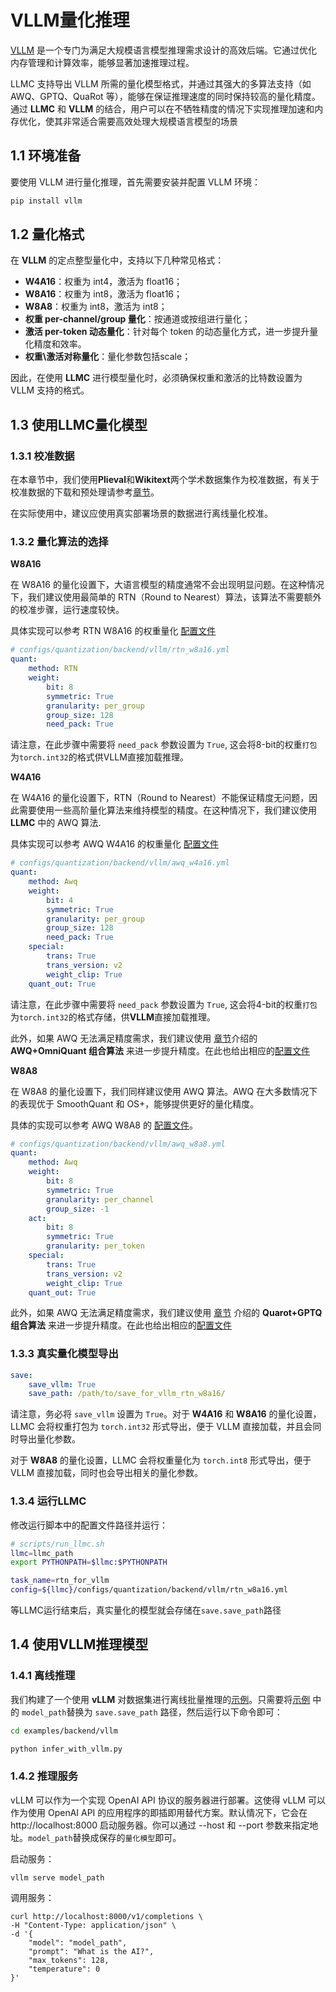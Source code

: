 # VLLM量化推理

[VLLM](https://github.com/vllm-project/vllm) 是一个专门为满足大规模语言模型推理需求设计的高效后端。它通过优化内存管理和计算效率，能够显著加速推理过程。

LLMC 支持导出 VLLM 所需的量化模型格式，并通过其强大的多算法支持（如 AWQ、GPTQ、QuaRot 等），能够在保证推理速度的同时保持较高的量化精度。通过 **LLMC** 和 **VLLM** 的结合，用户可以在不牺牲精度的情况下实现推理加速和内存优化，使其非常适合需要高效处理大规模语言模型的场景



## 1.1 环境准备

要使用 VLLM 进行量化推理，首先需要安装并配置 VLLM 环境：
```bash
pip install vllm
```

## 1.2 量化格式

在 **VLLM** 的定点整型量化中，支持以下几种常见格式：

- **W4A16**：权重为 int4，激活为 float16；
- **W8A16**：权重为 int8，激活为 float16；
- **W8A8**：权重为 int8，激活为 int8；
- **权重 per-channel/group 量化**：按通道或按组进行量化；
- **激活 per-token 动态量化**：针对每个 token 的动态量化方式，进一步提升量化精度和效率。
- **权重\激活对称量化**：量化参数包括scale；

因此，在使用 **LLMC** 进行模型量化时，必须确保权重和激活的比特数设置为 VLLM 支持的格式。


## 1.3 使用LLMC量化模型


### 1.3.1 校准数据

在本章节中，我们使用**Plieval**和**Wikitext**两个学术数据集作为校准数据，有关于校准数据的下载和预处理请参考[章节](https://llmc-zhcn.readthedocs.io/en/latest/configs.html)。

在实际使用中，建议应使用真实部署场景的数据进行离线量化校准。


### 1.3.2 量化算法的选择

**W8A16**

在 W8A16 的量化设置下，大语言模型的精度通常不会出现明显问题。在这种情况下，我们建议使用最简单的 RTN（Round to Nearest）算法，该算法不需要额外的校准步骤，运行速度较快。

具体实现可以参考 RTN W8A16 的权重量化 [配置文件](https://github.com/ModelTC/llmc/tree/main/configs/quantization/backend/vllm/rtn_w8a16.yml)

```yaml
# configs/quantization/backend/vllm/rtn_w8a16.yml
quant:
    method: RTN
    weight:
        bit: 8
        symmetric: True
        granularity: per_group
        group_size: 128
        need_pack: True
```
请注意，在此步骤中需要将 `need_pack` 参数设置为 `True`, 这会将8-bit的权重`打包`为`torch.int32`的格式供VLLM直接加载推理。

**W4A16**

在 W4A16 的量化设置下，RTN（Round to Nearest）不能保证精度无问题，因此需要使用一些高阶量化算法来维持模型的精度。在这种情况下，我们建议使用 **LLMC** 中的 AWQ 算法.


具体实现可以参考 AWQ W4A16 的权重量化 [配置文件](https://github.com/ModelTC/llmc/tree/main/configs/quantization/backend/vllm/awq_w4a16.yml)

```yaml
# configs/quantization/backend/vllm/awq_w4a16.yml
quant:
    method: Awq
    weight:
        bit: 4
        symmetric: True
        granularity: per_group
        group_size: 128
        need_pack: True
    special:
        trans: True
        trans_version: v2
        weight_clip: True
    quant_out: True  
```
请注意，在此步骤中需要将 `need_pack` 参数设置为 `True`, 这会将4-bit的权重`打包`为`torch.int32`的格式存储，供**VLLM**直接加载推理。


此外，如果 AWQ 无法满足精度需求，我们建议使用 [章节](https://llmc-zhcn.readthedocs.io/en/latest/practice/awq_omni.html)介绍的 **AWQ+OmniQuant 组合算法** 来进一步提升精度。在此也给出相应的[配置文件](https://github.com/ModelTC/llmc/tree/main/configs/quantization/backend/vllm/w4a16_combin)


**W8A8**

在 W8A8 的量化设置下，我们同样建议使用 AWQ 算法。AWQ 在大多数情况下的表现优于 SmoothQuant 和 OS+，能够提供更好的量化精度。

具体的实现可以参考 AWQ W8A8 的 [配置文件](https://github.com/ModelTC/llmc/tree/main/configs/quantization/backend/vllm/awq_w8a8.yml)。

```yaml
# configs/quantization/backend/vllm/awq_w8a8.yml
quant:
    method: Awq
    weight:
        bit: 8
        symmetric: True
        granularity: per_channel
        group_size: -1
    act:
        bit: 8
        symmetric: True
        granularity: per_token
    special:
        trans: True
        trans_version: v2
        weight_clip: True
    quant_out: True 
```

此外，如果 AWQ 无法满足精度需求，我们建议使用 [章节](https://llmc-zhcn.readthedocs.io/en/latest/practice/quarot_gptq.html) 介绍的 **Quarot+GPTQ 组合算法** 来进一步提升精度。在此也给出相应的[配置文件](https://github.com/ModelTC/llmc/tree/main/configs/quantization/backend/vllm/w8a8_combin)


### 1.3.3 真实量化模型导出

```yaml
save:
    save_vllm: True
    save_path: /path/to/save_for_vllm_rtn_w8a16/
```
请注意，务必将 `save_vllm` 设置为 `True`。对于 **W4A16** 和 **W8A16** 的量化设置，LLMC 会将权重打包为 `torch.int32` 形式导出，便于 VLLM 直接加载，并且会同时导出量化参数。

对于 **W8A8** 的量化设置，LLMC 会将权重量化为 `torch.int8` 形式导出，便于 VLLM 直接加载，同时也会导出相关的量化参数。


### 1.3.4 运行LLMC

修改运行脚本中的配置文件路径并运行：

```bash
# scripts/run_llmc.sh
llmc=llmc_path
export PYTHONPATH=$llmc:$PYTHONPATH

task_name=rtn_for_vllm
config=${llmc}/configs/quantization/backend/vllm/rtn_w8a16.yml
```
等LLMC运行结束后，真实量化的模型就会存储在`save.save_path`路径

## 1.4 使用VLLM推理模型

### 1.4.1 离线推理

我们构建了一个使用 **vLLM** 对数据集进行离线批量推理的[示例](https://github.com/ModelTC/llmc/blob/main/examples/backend/vllm/infer_with_vllm.py)。只需要将[示例](https://github.com/ModelTC/llmc/blob/main/examples/backend/vllm/infer_with_vllm.py) 中的 `model_path`替换为 `save.save_path` 路径，然后运行以下命令即可：

```bash
cd examples/backend/vllm

python infer_with_vllm.py
```


### 1.4.2 推理服务

vLLM 可以作为一个实现 OpenAI API 协议的服务器进行部署。这使得 vLLM 可以作为使用 OpenAI API 的应用程序的即插即用替代方案。默认情况下，它会在 http://localhost:8000 启动服务器。你可以通过 --host 和 --port 参数来指定地址。`model_path`替换成保存的`量化模型`即可。

启动服务：

```
vllm serve model_path 
```

调用服务：

```
curl http://localhost:8000/v1/completions \
-H "Content-Type: application/json" \
-d '{
    "model": "model_path",
    "prompt": "What is the AI?",
    "max_tokens": 128,
    "temperature": 0
}'
```

